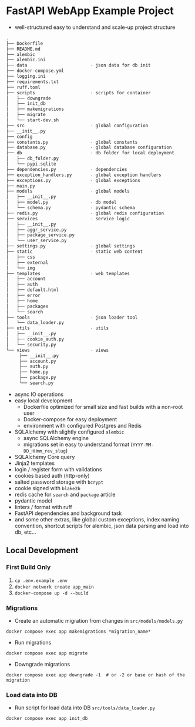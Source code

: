 # FastAPI WebApp Example Project

- well-structured easy to understand and scale-up project structure
```bash
.
├── Dockerfile
├── README.md
├── alembic
├── alembic.ini
├── data                        - json data for db init
├── docker-compose.yml
├── logging.ini
├── requirements.txt
├── ruff.toml
├── scripts                     - scripts for container
│   ├── downgrade
│   ├── init_db
│   ├── makemigrations
│   ├── migrate
│   └── start-dev.sh
├── src                         - global configuration
├── __init__.py
├── config
├── constants.py                - global constants
├── database.py                 - global database configuration
├── db                          - db folder for local deployment
│   ├── db_folder.py      
│   └── pypi.sqlite           
├── dependencies.py             - dependencies
├── exception_handlers.py       - global exception handlers
├── exceptions.py               - global exceptions
├── main.py
├── models                      - global models
│   ├── __init__.py
│   ├── model.py                - db model
│   └── schema.py               - pydantic schema
├── redis.py                    - global redis configuration
├── services                    - service logic
│   ├── __init__.py
│   ├── aggr_service.py
│   ├── package_service.py
│   └── user_service.py
├── settings.py                 - global settings
├── static                      - static web content
│   ├── css
│   ├── external
│   └── img
├── templates                   - web templates
│   ├── account
│   ├── auth
│   ├── default.html
│   ├── error
│   ├── home
│   ├── packages
│   └── search
├── tools                       - json loader tool
│   └── data_loader.py
├── utils                       - utils 
│   ├── __init__.py
│   ├── cookie_auth.py
│   └── security.py
└── views                       - views
     ├── __init__.py
     ├── account.py
     ├── auth.py
     ├── home.py
     ├── package.py
     └── search.py

```
- async IO operations
- easy local development
    - Dockerfile optimized for small size and fast builds with a non-root user
    - Docker-compose for easy deployment
    - environment with configured Postgres and Redis
- SQLAlchemy with slightly configured `alembic`
    - async SQLAlchemy engine
    - migrations set in easy to understand format (`YYYY-MM-DD_HHmm_rev_slug`)
- SQLAlchemy Core query
- Jinja2 templates
- login / register form with validations
- cookies based auth (http-only)
- salted password storage with `bcrypt`
- cookie signed with `blake2b`
- redis cache for `search` and `package` article
- pydantic model
- linters / format with ruff
- FastAPI dependencies and background task
- and some other extras, like global custom exceptions, index naming convention, shortcut scripts for alembic,
  json data parsing and load into db, etc...

## Local Development

### First Build Only

1. `cp .env.example .env`
2. `docker network create app_main`
3. `docker-compose up -d --build`


### Migrations

- Create an automatic migration from changes in `src/models/models.py`

```shell
docker compose exec app makemigrations *migration_name*
```

- Run migrations

```shell
docker compose exec app migrate
```

- Downgrade migrations

```shell
docker compose exec app downgrade -1  # or -2 or base or hash of the migration
```

### Load data into DB

- Run script for load data into DB `src/tools/data_loader.py`

```shell
docker compose exec app init_db
```